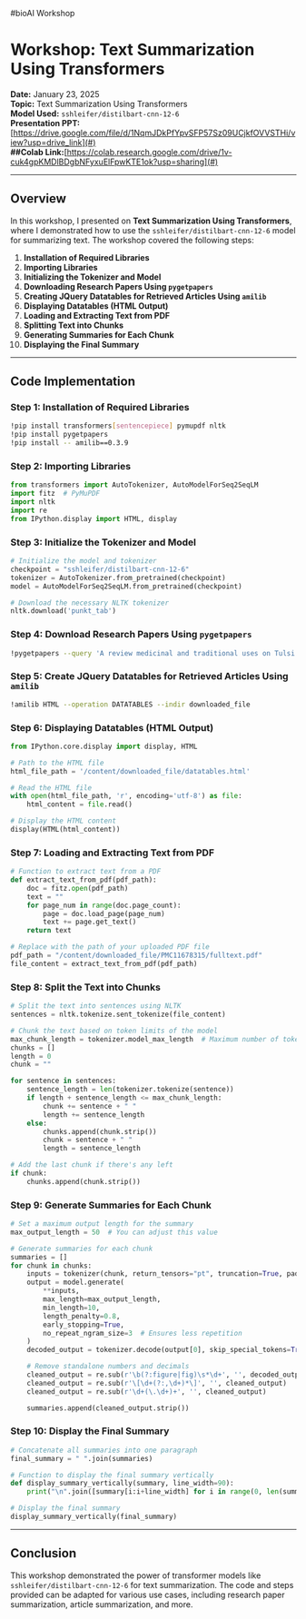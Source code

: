 #bioAI Workshop



# Workshop: Text Summarization Using Transformers

**Date:** January 23, 2025  
**Topic:** Text Summarization Using Transformers  
**Model Used:** `sshleifer/distilbart-cnn-12-6`  
**Presentation PPT:** [https://drive.google.com/file/d/1NqmJDkPfYpvSFP57Sz09UCjkfOVVSTHi/view?usp=drive_link](#)  
**##Colab Link:**[https://colab.research.google.com/drive/1v-cuk4gpKMDlBDgbNFyxuElFpwKTE1ok?usp=sharing](#)

---

## Overview
In this workshop, I presented on **Text Summarization Using Transformers**, where I demonstrated how to use the `sshleifer/distilbart-cnn-12-6` model for summarizing text. The workshop covered the following steps:

1. **Installation of Required Libraries**
2. **Importing Libraries**
3. **Initializing the Tokenizer and Model**
4. **Downloading Research Papers Using `pygetpapers`**
5. **Creating JQuery Datatables for Retrieved Articles Using `amilib`**
6. **Displaying Datatables (HTML Output)**
7. **Loading and Extracting Text from PDF**
8. **Splitting Text into Chunks**
9. **Generating Summaries for Each Chunk**
10. **Displaying the Final Summary**

---

## Code Implementation

### Step 1: Installation of Required Libraries
```bash
!pip install transformers[sentencepiece] pymupdf nltk
!pip install pygetpapers
!pip install -- amilib==0.3.9
```

### Step 2: Importing Libraries
```python
from transformers import AutoTokenizer, AutoModelForSeq2SeqLM
import fitz  # PyMuPDF
import nltk
import re
from IPython.display import HTML, display
```

### Step 3: Initialize the Tokenizer and Model
```python
# Initialize the model and tokenizer
checkpoint = "sshleifer/distilbart-cnn-12-6"
tokenizer = AutoTokenizer.from_pretrained(checkpoint)
model = AutoModelForSeq2SeqLM.from_pretrained(checkpoint)

# Download the necessary NLTK tokenizer
nltk.download('punkt_tab')
```

### Step 4: Download Research Papers Using `pygetpapers`
```bash
!pygetpapers --query 'A review medicinal and traditional uses on Tulsi plant (Ocimum sanctum L.)' --pdf --limit 3 --output downloaded_file --save_query
```

### Step 5: Create JQuery Datatables for Retrieved Articles Using `amilib`
```bash
!amilib HTML --operation DATATABLES --indir downloaded_file
```

### Step 6: Displaying Datatables (HTML Output)
```python
from IPython.core.display import display, HTML

# Path to the HTML file
html_file_path = '/content/downloaded_file/datatables.html'

# Read the HTML file
with open(html_file_path, 'r', encoding='utf-8') as file:
    html_content = file.read()

# Display the HTML content
display(HTML(html_content))
```

### Step 7: Loading and Extracting Text from PDF
```python
# Function to extract text from a PDF
def extract_text_from_pdf(pdf_path):
    doc = fitz.open(pdf_path)
    text = ""
    for page_num in range(doc.page_count):
        page = doc.load_page(page_num)
        text += page.get_text()
    return text

# Replace with the path of your uploaded PDF file
pdf_path = "/content/downloaded_file/PMC11678315/fulltext.pdf"
file_content = extract_text_from_pdf(pdf_path)
```

### Step 8: Split the Text into Chunks
```python
# Split the text into sentences using NLTK
sentences = nltk.tokenize.sent_tokenize(file_content)

# Chunk the text based on token limits of the model
max_chunk_length = tokenizer.model_max_length  # Maximum number of tokens the model can handle
chunks = []
length = 0
chunk = ""

for sentence in sentences:
    sentence_length = len(tokenizer.tokenize(sentence))
    if length + sentence_length <= max_chunk_length:
        chunk += sentence + " "
        length += sentence_length
    else:
        chunks.append(chunk.strip())
        chunk = sentence + " "
        length = sentence_length

# Add the last chunk if there's any left
if chunk:
    chunks.append(chunk.strip())
```

### Step 9: Generate Summaries for Each Chunk
```python
# Set a maximum output length for the summary
max_output_length = 50  # You can adjust this value

# Generate summaries for each chunk
summaries = []
for chunk in chunks:
    inputs = tokenizer(chunk, return_tensors="pt", truncation=True, padding=True)
    output = model.generate(
        **inputs,
        max_length=max_output_length,
        min_length=10,
        length_penalty=0.8,
        early_stopping=True,
        no_repeat_ngram_size=3  # Ensures less repetition
    )
    decoded_output = tokenizer.decode(output[0], skip_special_tokens=True)

    # Remove standalone numbers and decimals
    cleaned_output = re.sub(r'\b(?:figure|fig)\s*\d+', '', decoded_output)
    cleaned_output = re.sub(r'\[\d+(?:,\d+)*\]', '', cleaned_output)
    cleaned_output = re.sub(r'\d+(\.\d+)+', '', cleaned_output)

    summaries.append(cleaned_output.strip())
```

### Step 10: Display the Final Summary
```python
# Concatenate all summaries into one paragraph
final_summary = " ".join(summaries)

# Function to display the final summary vertically
def display_summary_vertically(summary, line_width=90):
    print("\n".join([summary[i:i+line_width] for i in range(0, len(summary), line_width)]))

# Display the final summary
display_summary_vertically(final_summary)
```
 

---

## Conclusion
This workshop demonstrated the power of transformer models like `sshleifer/distilbart-cnn-12-6` for text summarization. The code and steps provided can be adapted for various use cases, including research paper summarization, article summarization, and more.

